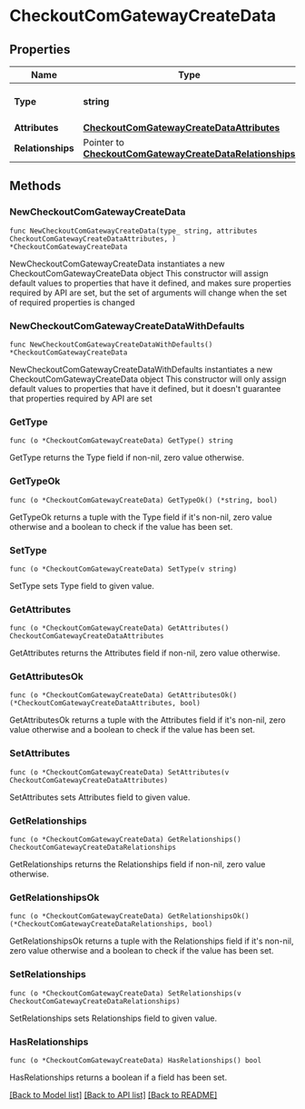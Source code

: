 # CheckoutComGatewayCreateData

## Properties

Name | Type | Description | Notes
------------ | ------------- | ------------- | -------------
**Type** | **string** | The resource&#39;s type | [default to "checkout_com_gateways"]
**Attributes** | [**CheckoutComGatewayCreateDataAttributes**](CheckoutComGatewayCreateDataAttributes.md) |  | 
**Relationships** | Pointer to [**CheckoutComGatewayCreateDataRelationships**](CheckoutComGatewayCreateDataRelationships.md) |  | [optional] 

## Methods

### NewCheckoutComGatewayCreateData

`func NewCheckoutComGatewayCreateData(type_ string, attributes CheckoutComGatewayCreateDataAttributes, ) *CheckoutComGatewayCreateData`

NewCheckoutComGatewayCreateData instantiates a new CheckoutComGatewayCreateData object
This constructor will assign default values to properties that have it defined,
and makes sure properties required by API are set, but the set of arguments
will change when the set of required properties is changed

### NewCheckoutComGatewayCreateDataWithDefaults

`func NewCheckoutComGatewayCreateDataWithDefaults() *CheckoutComGatewayCreateData`

NewCheckoutComGatewayCreateDataWithDefaults instantiates a new CheckoutComGatewayCreateData object
This constructor will only assign default values to properties that have it defined,
but it doesn't guarantee that properties required by API are set

### GetType

`func (o *CheckoutComGatewayCreateData) GetType() string`

GetType returns the Type field if non-nil, zero value otherwise.

### GetTypeOk

`func (o *CheckoutComGatewayCreateData) GetTypeOk() (*string, bool)`

GetTypeOk returns a tuple with the Type field if it's non-nil, zero value otherwise
and a boolean to check if the value has been set.

### SetType

`func (o *CheckoutComGatewayCreateData) SetType(v string)`

SetType sets Type field to given value.


### GetAttributes

`func (o *CheckoutComGatewayCreateData) GetAttributes() CheckoutComGatewayCreateDataAttributes`

GetAttributes returns the Attributes field if non-nil, zero value otherwise.

### GetAttributesOk

`func (o *CheckoutComGatewayCreateData) GetAttributesOk() (*CheckoutComGatewayCreateDataAttributes, bool)`

GetAttributesOk returns a tuple with the Attributes field if it's non-nil, zero value otherwise
and a boolean to check if the value has been set.

### SetAttributes

`func (o *CheckoutComGatewayCreateData) SetAttributes(v CheckoutComGatewayCreateDataAttributes)`

SetAttributes sets Attributes field to given value.


### GetRelationships

`func (o *CheckoutComGatewayCreateData) GetRelationships() CheckoutComGatewayCreateDataRelationships`

GetRelationships returns the Relationships field if non-nil, zero value otherwise.

### GetRelationshipsOk

`func (o *CheckoutComGatewayCreateData) GetRelationshipsOk() (*CheckoutComGatewayCreateDataRelationships, bool)`

GetRelationshipsOk returns a tuple with the Relationships field if it's non-nil, zero value otherwise
and a boolean to check if the value has been set.

### SetRelationships

`func (o *CheckoutComGatewayCreateData) SetRelationships(v CheckoutComGatewayCreateDataRelationships)`

SetRelationships sets Relationships field to given value.

### HasRelationships

`func (o *CheckoutComGatewayCreateData) HasRelationships() bool`

HasRelationships returns a boolean if a field has been set.


[[Back to Model list]](../README.md#documentation-for-models) [[Back to API list]](../README.md#documentation-for-api-endpoints) [[Back to README]](../README.md)


